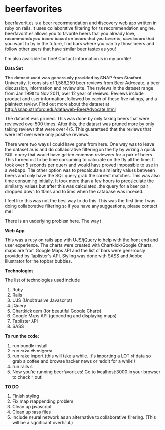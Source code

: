 beerfavorites
=================

beerfavorit.es is a beer recommendation and discovery web app written in ruby on rails. It uses collaborative filtering for its recommendation engine. beerfavorit.es allows you to favorite beers that you already love, recommends you beers based on beers that you favorite, save beers that you want to try in the future, find bars where you can try those beers and follow other users that have similar beer tastes as you! 

I'm also available for hire! Contact information is in my profile!

**Data Set**

The dataset used was generously provided by SNAP from Stanford University. It consists of 1,586,259 beer reviews from Beer Advocate, a beer discussion, information and review site. The reviews in the dataset range from Jan 1998 to Nov 2011, over 12 year of reviews. Reviews include product and user information, followed by each of these five ratings, and a plaintext review. Find out more about the dataset at http://snap.stanford.edu/data/web-BeerAdvocate.html 

The dataset was pruned. This was done by only taking beers that were reviewed over 500 times. After this, the dataset was pruned more by only taking reviews that were over 4/5. This guaranteed that the reviews that were left over were only positive reviews. 

There were two ways I could have gone from here. One way was to leave the dataset as is and do collaborative filtering on the fly by writing a quick SQL query that would have gotten common reviewers for a pair of beers. This turned out to be time consuming to calculate on the fly all the time. It took over 5 seconds per query and would have proved impossible to use in a webapp. The other option was to precalculate similarity values between beers and only have the SQL query grab the correct matches. This was also time consuming initially. It took more than a few hours to precalculate the similarity values but after this was calculated, the query for a beer pair dropped down to 10ms and to 5ms when the database was indexed. 

I feel like this was not the best way to do this. This was the first time I was doing collaborative filtering so if you have any suggestions, please contact me!

There is an underlying problem here. The way t

**Web App**

This was a ruby on rails app with UJS/jQuery to help with the front end and user experience. The charts were created with Chartkick/Google Charts, maps are from Google Maps API and the list of bars were generously provided by Taplister's API. Styling was done with SASS and Adobe Illustrator for the topbar bubbles.

**Technologies**

The list of technologies used include

1. Ruby
2. Rails
3. UJS (Unobtrusive Javascript)
4. jQuery
5. Chartkick gem (for beautiful Google Charts)
6. Google Maps API (geocoding and displaying maps)
7. Taplister API
8. SASS



**To run the code:**

1. run bundle install
2. run rake db:migrate
3. run rake import (this will take a while. It's importing a LOT of data so grab a coffee and browse hacker news or reddit for a while!)
4. run rails s
5. Now you're running beerfavorit.es! Go to localhost:3000 in your browser to check it out!

**TO DO**

1. Finish styling
2. Fix map reappending problem
3. Clean up javascript
4. Clean up sass files
5. Include neural network as an alternative to collaborative filtering. (This will be a significant overhaul.)







